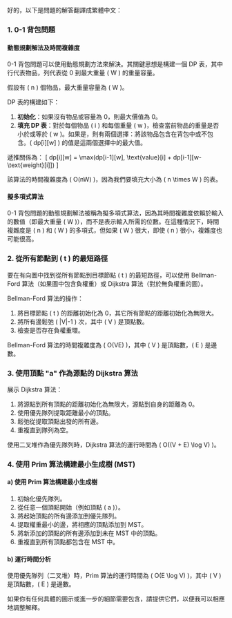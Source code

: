 好的，以下是問題的解答翻譯成繁體中文：

### 1. 0-1 背包問題

#### 動態規劃解法及時間複雜度

0-1 背包問題可以使用動態規劃方法來解決。其關鍵思想是構建一個 DP 表，其中行代表物品，列代表從 0 到最大重量 \( W \) 的重量容量。

假設有 \( n \) 個物品，最大重量容量為 \( W \)。

DP 表的構建如下：
1. **初始化**：如果沒有物品或容量為 0，則最大價值為 0。
2. **填充 DP 表**：對於每個物品 \( i \) 和每個重量 \( w \)，檢查當前物品的重量是否小於或等於 \( w \)。如果是，則有兩個選擇：將該物品包含在背包中或不包含。\( dp[i][w] \) 的值是這兩個選擇中的最大值。

遞推關係為：
\[ dp[i][w] = \max(dp[i-1][w], \text{value}[i] + dp[i-1][w-\text{weight}[i]]) \]

該算法的時間複雜度為 \( O(nW) \)，因為我們要填充大小為 \( n \times W \) 的表。

#### 擬多項式算法

0-1 背包問題的動態規劃解法被稱為擬多項式算法，因為其時間複雜度依賴於輸入的數值（即最大重量 \( W \)），而不是表示輸入所需的位數。在這種情況下，時間複雜度是 \( n \) 和 \( W \) 的多項式，但如果 \( W \) 很大，即使 \( n \) 很小，複雜度也可能很高。

### 2. 從所有節點到 \( t \) 的最短路徑

要在有向圖中找到從所有節點到目標節點 \( t \) 的最短路徑，可以使用 Bellman-Ford 算法（如果圖中包含負權重）或 Dijkstra 算法（對於無負權重的圖）。

Bellman-Ford 算法的操作：
1. 將目標節點 \( t \) 的距離初始化為 0，其它所有節點的距離初始化為無限大。
2. 將所有邊鬆弛 \( |V|-1 \) 次，其中 \( V \) 是頂點數。
3. 檢查是否存在負權重環。

Bellman-Ford 算法的時間複雜度為 \( O(VE) \)，其中 \( V \) 是頂點數，\( E \) 是邊數。

### 3. 使用頂點 "a" 作為源點的 Dijkstra 算法

展示 Dijkstra 算法：
1. 將源點到所有頂點的距離初始化為無限大，源點到自身的距離為 0。
2. 使用優先隊列提取距離最小的頂點。
3. 鬆弛從提取頂點出發的所有邊。
4. 重複直到隊列為空。

使用二叉堆作為優先隊列時，Dijkstra 算法的運行時間為 \( O((V + E) \log V) \)。

### 4. 使用 Prim 算法構建最小生成樹 (MST)

#### a) 使用 Prim 算法構建最小生成樹

1. 初始化優先隊列。
2. 從任意一個頂點開始（例如頂點 \( a \)）。
3. 將起始頂點的所有邊添加到優先隊列。
4. 提取權重最小的邊，將相應的頂點添加到 MST。
5. 將新添加的頂點的所有邊添加到未在 MST 中的頂點。
6. 重複直到所有頂點都包含在 MST 中。

#### b) 運行時間分析

使用優先隊列（二叉堆）時，Prim 算法的運行時間為 \( O(E \log V) \)，其中 \( V \) 是頂點數，\( E \) 是邊數。

如果你有任何具體的圖示或進一步的細節需要包含，請提供它們，以便我可以相應地調整解釋。